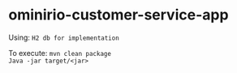 # ominirio-customer-service-app

Using:
  `H2 db for implementation`
  
To execute:
 `mvn clean package`  
 `Java -jar target/<jar>`